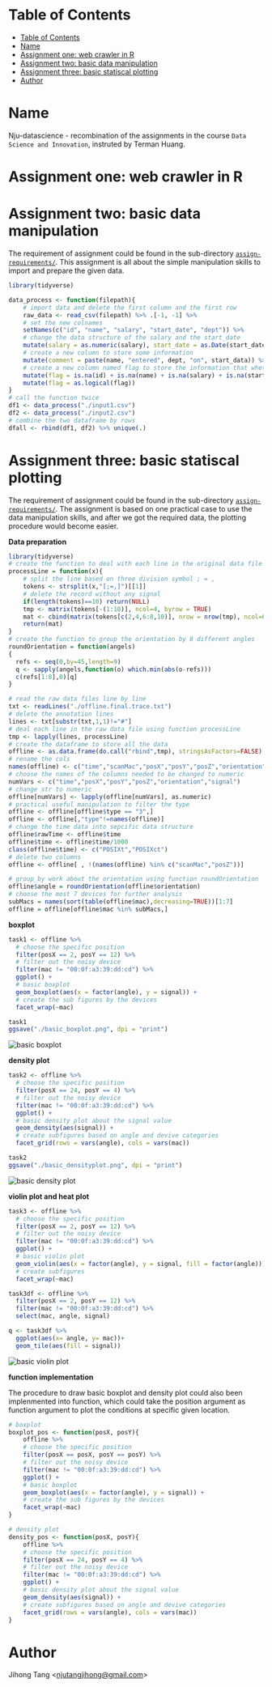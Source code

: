 [TOC levels=1-3]: #

# Table of Contents
- [Table of Contents](#table-of-contents)
- [Name](#name)
- [Assignment one: web crawler in R](#assignment-one-web-crawler-in-r)
- [Assignment two: basic data manipulation](#assignment-two-basic-data-manipulation)
- [Assignment three: basic statiscal plotting](#assignment-three-basic-statiscal-plotting)
- [Author](#author)

# Name
Nju-datascience - recombination of the assignments in the course `Data Science and Innovation`, instruted by Terman Huang.

# Assignment one: web crawler in R

# Assignment two: basic data manipulation
The requirement of assignment could be found in the sub-directory [`assign-requirements/`](#assign-requirements/). This assignment is all about the simple manipulation skills to import and prepare the given data.

```r
library(tidyverse)

data_process <- function(filepath){
    # import data and delete the first column and the first row
    raw_data <- read_csv(filepath) %>% .[-1, -1] %>% 
    # set the new colnames
    setNames(c("id", "name", "salary", "start_date", "dept")) %>%
    # change the data structure of the salary and the start_date
    mutate(salary = as.numeric(salary), start_date = as.Date(start_date)) %>% 
    # create a new column to store some information
    mutate(comment = paste(name, "entered", dept, "on", start_data)) %>% 
    # create a new column named flag to store the information that whether the row has N/A value; bool str
    mutate(flag = is.na(id) + is.na(name) + is.na(salary) + is.na(start_data) + is.na(dept)) %>% 
    mutate(flag = as.logical(flag))
}
# call the function twice
df1 <- data_process("./input1.csv")
df2 <- data_process("./input2.csv")
# combine the two dataframe by rows
dfall <- rbind(df1, df2) %>% unique(.)
```

# Assignment three: basic statiscal plotting
The requirement of assignment could be found in the sub-directory [`assign-requirements/`](#assign-requirements/). The assignment is based on one practical case to use the data manipulation skills, and after we got the required data, the plotting procedure would become easier.

**Data preparation**
```r
library(tidyverse)
# create the function to deal with each line in the original data file
processLine = function(x){	
    # split the line based on three division symbol ; = , 
    tokens <- strsplit(x,"[;=,]")[[1]]
    # delete the record without any signal
	if(length(tokens)==10) return(NULL)
	tmp <- matrix(tokens[-(1:10)], ncol=4, byrow = TRUE)
	mat <- cbind(matrix(tokens[c(2,4,6:8,10)], nrow = nrow(tmp), ncol=6, byrow = TRUE), tmp)
	return(mat)
}
# create the function to group the orientation by 8 different angles
roundOrientation = function(angels)
{
  refs <- seq(0,by=45,length=9)
  q <- sapply(angels,function(o) which.min(abs(o-refs)))
  c(refs[1:8],0)[q]
}

# read the raw data files line by line
txt <- readLines("./offline.final.trace.txt")
# delete the annotation lines
lines <- txt[substr(txt,1,1)!="#"]
# deal each line in the raw data file using function processLine
tmp <- lapply(lines, processLine)
# create the dataframe to store all the data
offline <- as.data.frame(do.call("rbind",tmp), stringsAsFactors=FALSE)
# rename the cols
names(offline) <- c("time","scanMac","posX","posY","posZ","orientation","mac","signal","channel","type")
# choose the names of the columns needed to be changed to numeric
numVars <- c("time","posX","posY","posZ","orientation","signal")
# change str to numeric
offline[numVars] <- lapply(offline[numVars], as.numeric)
# practical useful manipulation to filter the type 
offline <- offline[offline$type == "3",]
offline <- offline[,"type"!=names(offline)]
# change the time data into sepcific data structure
offline$rawTime <- offline$time
offline$time <- offline$time/1000
class(offline$time) <- c("POSIXt","POSIXct")
# delete two columns
offline <- offline[ , !(names(offline) %in% c("scanMac","posZ"))]

# group_by work about the orientation using function roundOrientation
offline$angle = roundOrientation(offline$orientation)
# choose the most 7 devices for further analysis
subMacs = names(sort(table(offline$mac),decreasing=TRUE))[1:7]
offline = offline[offline$mac %in% subMacs,]
```

**boxplot**
```r
task1 <- offline %>% 
  # choose the specific position
  filter(posX == 2, posY == 12) %>% 
  # filter out the noisy device
  filter(mac != "00:0f:a3:39:dd:cd") %>% 
  ggplot() +
  # basic boxplot
  geom_boxplot(aes(x = factor(angle), y = signal)) + 
  # create the sub figures by the devices
  facet_wrap(~mac)

task1
ggsave("./basic_boxplot.png", dpi = "print")
```

![basic boxplot](result-pic/basic_boxplot.png)

**density plot**
```r
task2 <- offline %>% 
  # choose the specific position
  filter(posX == 24, posY == 4) %>% 
  # filter out the noisy device
  filter(mac != "00:0f:a3:39:dd:cd") %>% 
  ggplot() +
  # basic density plot about the signal value
  geom_density(aes(signal)) +
  # create subfigures based on angle and devive categories
  facet_grid(rows = vars(angle), cols = vars(mac))

task2
ggsave("./basic_densityplot.png", dpi = "print")
```

![basic density plot](result-pic/basic_densityplot.png)

**violin plot and heat plot**
```r
task3 <- offline %>% 
  # choose the specific position
  filter(posX == 2, posY == 12) %>% 
  # filter out the noisy device
  filter(mac != "00:0f:a3:39:dd:cd") %>% 
  ggplot() +
  # basic violin plot
  geom_violin(aes(x = factor(angle), y = signal, fill = factor(angle))) + 
  # create subfigures 
  facet_wrap(~mac)

task3df <- offline %>% 
  filter(posX == 2, posY == 12) %>% 
  filter(mac != "00:0f:a3:39:dd:cd") %>% 
  select(mac, angle, signal)

q <- task3df %>% 
  ggplot(aes(x= angle, y= mac))+
  geom_tile(aes(fill = signal)) 
```

![basic violin plot](result-pic/basic_violinplot.png)

**function implementation**

The procedure to draw basic boxplot and density plot could also been implenmented into function, which could take the position argument as function argument to plot the conditions at specific given location. 
```r
# boxplot
boxplot_pos <- function(posX, posY){
    offline %>%
    # choose the specific position
    filter(posX == posX, posY == posY) %>% 
    # filter out the noisy device
    filter(mac != "00:0f:a3:39:dd:cd") %>% 
    ggplot() +
    # basic boxplot
    geom_boxplot(aes(x = factor(angle), y = signal)) + 
    # create the sub figures by the devices
    facet_wrap(~mac)
}

# density plot
density_pos <- function(posX, posY){
    offline %>% 
    # choose the specific position
    filter(posX == 24, posY == 4) %>% 
    # filter out the noisy device
    filter(mac != "00:0f:a3:39:dd:cd") %>% 
    ggplot() +
    # basic density plot about the signal value
    geom_density(aes(signal)) +
    # create subfigures based on angle and devive categories
    facet_grid(rows = vars(angle), cols = vars(mac))
}
```

# Author
Jihong Tang &lt;njutangjihong@gmail.com&gt;